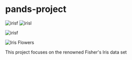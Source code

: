 # pands-project


![irisf](https://encrypted-tbn0.gstatic.com/images?q=tbn:ANd9GcTcNXq50FUh8mbSOda2ftmbb0Zf6KeCPeUjfg&s)
![irisl](https://encrypted-tbn0.gstatic.com/images?q=tbn:ANd9GcRpTfCeXAg2M1NblVGoTo2gT-wrusoSgufS1AIbfKCFMFlXuO-dA97pX9Z_MSC7otrelK0&usqp=CAU)

![irisf](https://encrypted-tbn0.gstatic.com/images?q=tbn:ANd9GcSOUwxTPU5m3hLJL8C672tVMDLd1lr-B2WodQ&s)





![Iris Flowers](https://live.staticflickr.com/387/18749262238_59870d95bd_n.jpg)

This project focuses on the renowned Fisher's Iris data set 
